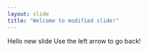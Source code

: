 ```yaml
---
layout: slide
title: "Welcome to modified slide!"
---
```

Hello new slide
Use the left arrow to go back!